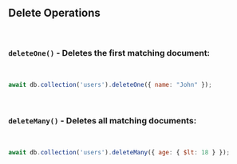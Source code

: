 ## Delete Operations

&nbsp;
### `deleteOne()` - Deletes the first matching document:
&nbsp;

```javascript
await db.collection('users').deleteOne({ name: "John" });
```
&nbsp;
### `deleteMany()` - Deletes all matching documents:
&nbsp;

```javascript
await db.collection('users').deleteMany({ age: { $lt: 18 } });
```